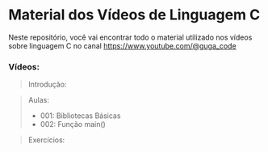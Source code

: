 # Material dos Vídeos de Linguagem C

Neste repositório, você vai encontrar todo o material utilizado nos vídeos sobre linguagem C no canal https://www.youtube.com/@guga_code

### Vídeos:

> Introdução:

> Aulas:
> - 001: Bibliotecas Básicas
> - 002: Função main()

> Exercícios:
